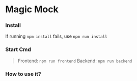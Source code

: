 #  Magic Mock

### Install 

If running  ```npm install``` fails, use  ```npm run install```

### Start Cmd
> Frontend: ```npm run frontend```
Backend: ```npm run backend```

### How to use it?

